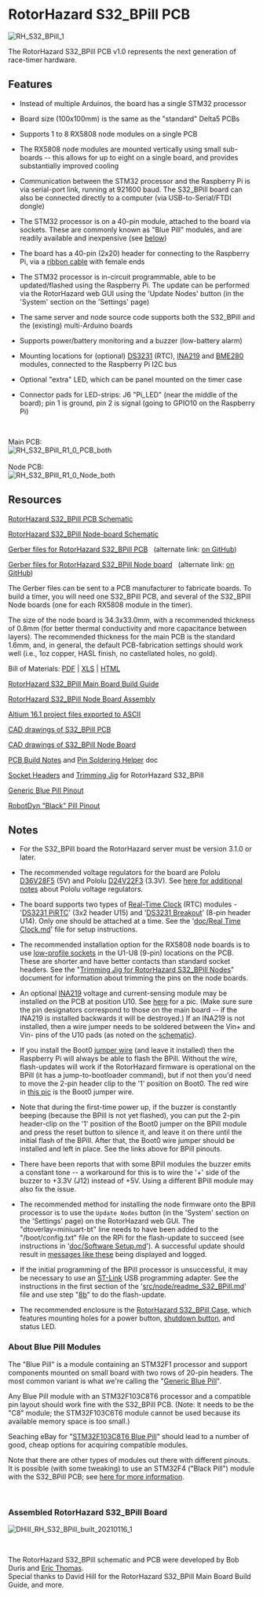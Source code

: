 # RotorHazard S32_BPill PCB

![RH_S32_BPill_1](pic/RH_S32_BPill_1s.jpg)

The RotorHazard S32_BPill PCB v1.0 represents the next generation of race-timer hardware.

## Features

* Instead of multiple Arduinos, the board has a single STM32 processor

* Board size (100x100mm) is the same as the "standard" Delta5 PCBs

* Supports 1 to 8 RX5808 node modules on a single PCB

* The RX5808 node modules are mounted vertically using small sub-boards -- this allows for up to eight on a single board, and provides substantially improved cooling

* Communication between the STM32 processor and the Raspberry Pi is via serial-port link, running at 921600 baud. The S32_BPill board can also be connected directly to a computer (via USB-to-Serial/FTDI dongle)

* The STM32 processor is on a 40-pin module, attached to the board via sockets. These are commonly known as "Blue Pill" modules, and are readily available and inexpensive (see [below](#aboutblue))

* The board has a 40-pin (2x20) header for connecting to the Raspberry Pi, via a [ribbon cable](https://www.ebay.com/itm/40-Pin-2x20-Female-to-Female-2-54mm-Pitch-40-wire-IDC-Flat-Ribbon-Cable/391776118674) with female ends

* The STM32 processor is in-circuit programmable, able to be updated/flashed using the Raspberry Pi. The update can be performed via the RotorHazard web GUI using the 'Update Nodes' button (in the 'System' section on the 'Settings' page)

* The same server and node source code supports both the S32_BPill and the (existing) multi-Arduino boards

* Supports power/battery monitoring and a buzzer (low-battery alarm)

* Mounting locations for (optional) [DS3231](#rtc) (RTC), [INA219](https://www.adafruit.com/product/904) and [BME280](https://www.amazon.com/Onyehn-Temperature-Humidity-Barometric-Pressure/dp/B07KR24P6P) modules, connected to the Raspberry Pi I2C bus

* Optional "extra" LED, which can be panel mounted on the timer case

* Connector pads for LED-strips: J6 "Pi_LED" (near the middle of the board); pin 1 is ground, pin 2 is signal (going to GPIO10 on the Raspberry Pi)
<br>

Main PCB:<br>
![RH_S32_BPill_R1_0_PCB_both](pic/RH_S32_BPill_R1_0_PCB_both.png)<br><br>
Node PCB:<br>
![RH_S32_BPill_R1_0_Node_both](pic/RH_S32_BPill_R1_0_Node_both.png)

## Resources

[RotorHazard S32_BPill PCB Schematic](files/RotorHazard_S32_BPill_SCH_R1.pdf)

[RotorHazard S32_BPill Node-board Schematic](files/RotorHazard_S32_Node_SCH_R1_0.pdf)

[Gerber files for RotorHazard S32_BPill PCB](http://www.rotorhazard.com/files/GerberFiles_RotorHazard_S32_BPill_R1.zip) &nbsp; (alternate link: [on GitHub](files/GerberFiles_RotorHazard_S32_BPill_R1.zip))

[Gerber files for RotorHazard S32_BPill Node board](http://www.rotorhazard.com/files/GerberFiles_RotorHazard_S32_Node_R1_0.zip) &nbsp; (alternate link: [on GitHub](files/GerberFiles_RotorHazard_S32_Node_R1_0.zip))

The Gerber files can be sent to a PCB manufacturer to fabricate boards. To build a timer, you will need one S32_BPill PCB, and several of the S32_BPill Node boards (one for each RX5808 module in the timer).

The size of the node board is 34.3x33.0mm, with a recommended thickness of 0.8mm (for better thermal conductivity and more capacitance between layers). The recommended thickness for the main PCB is the standard 1.6mm, and, in general, the default PCB-fabrication settings should work well (i.e., 1oz copper, HASL finish, no castellated holes, no gold).

Bill of Materials: [PDF](files/RotorHazard_S32_BPill_R1_bd02.pdf) | [XLS](files/RotorHazard_S32_BPill_R1_bd02.xls) | [HTML](http://www.rotorhazard.com/files/RotorHazard_S32_BPill_R1_bd02.html)

[RotorHazard S32_BPill Main Board Build Guide](mainBoardBuild.md)

[RotorHazard S32_BPill Node Board Assembly](nodeAssembly.md)

[Altium 16.1 project files exported to ASCII](https://github.com/RotorHazard/rhfiles/raw/main/S32_BPill/files/RotorHazard_S32_BPill_R1_AltiumAscii.zip)

[CAD drawings of S32_BPill PCB](https://github.com/RotorHazard/rhfiles/raw/main/S32_BPill/files/RotorHazard_S32_BPill_PCB_R1.pdf)

[CAD drawings of S32_BPill Node Board](https://github.com/RotorHazard/rhfiles/raw/main/S32_BPill/files/RotorHazard_S32_Node_PCB_R1_0.pdf)

[PCB Build Notes](files/Build_notes.txt) and [Pin Soldering Helper](files/PinSolderingHelper.pdf) doc

[Socket Headers](headers.md) and [Trimming Jig](trimjig.md) for RotorHazard S32_BPill

[Generic Blue Pill Pinout](files/GenericBluePillPinout.jpg)

[RobotDyn "Black" Pill Pinout](files/STM32F103C8T6-RobotDyn_Black_Pill_pinout.pdf)

## Notes

* For the S32_BPill board the RotorHazard server must be version 3.1.0 or later.

* The recommended voltage regulators for the board are Pololu [D36V28F5](https://www.pololu.com/product/3782) (5V) and Pololu [D24V22F3](https://www.pololu.com/product/2857) (3.3V). See [here for additional notes](files/PololuCompatibilityWithRaceTimer.txt) about Pololu voltage regulators.

<a name="rtc"> </a>
* The board supports two types of [Real-Time Clock](../../doc/Real%20Time%20Clock.md) (RTC) modules - '[DS3231 PiRTC](https://www.adafruit.com/product/4282)' (3x2 header U15) and '[DS3231 Breakout](https://www.adafruit.com/product/3013)' (8-pin header U14). Only one should be attached at a time. See the '[doc/Real Time Clock.md](../../doc/Real%20Time%20Clock.md)' file for setup instructions.

* The recommended installation option for the RX5808 node boards is to use [low-profile sockets](https://www.mouser.com/ProductDetail/Mill-Max/801-93-036-10-012000?qs=WZRMhwwaLl%2F7W%252BkSMqBETQ%3D%3D) in the U1-U8 (9-pin) locations on the PCB. These are shorter and have better contacts than standard socket headers. See the "[Trimming Jig for RotorHazard S32_BPill Nodes](trimjig.md)" document for information about trimming the pins on the node boards.

* An optional [INA219](https://www.adafruit.com/product/904) voltage and current-sensing module may be installed on the PCB at position U10. See [here](https://github.com/RotorHazard/rhfiles/raw/main/S32_BPill/mainBuildPics/image10.jpg) for a pic. (Make sure sure the pin designators correspond to those on the main board -- if the INA219 is installed backwards it will be destroyed.) If an INA219 is not installed, then a wire jumper needs to be soldered between the Vin+ and Vin- pins of the U10 pads (as noted on the
[schematic](https://github.com/RotorHazard/RotorHazard/blob/main/resources/S32_BPill_PCB/files/RotorHazard_S32_BPill_SCH_R1.pdf)).

* If you install the Boot0 [jumper wire](https://www.adafruit.com/product/1951) (and leave it installed) then the Raspberry Pi will always be able to flash the BPill. Without the wire, flash-updates will work if the RotorHazard firmware is operational on the BPill (it has a jump-to-bootloader command), but if not then you'd need to move the 2-pin header clip to the '1' position on Boot0. The red wire in [this pic](pic/RH_S32_BPill_Boot0Jumper.jpg) is the Boot0 jumper wire.

* Note that during the first-time power up, if the buzzer is constantly beeping (because the BPill is not yet flashed), you can put the 2-pin header-clip on the '1' position of the Boot0 jumper on the BPill module and press the reset button to silence it, and leave it on there until the initial flash of the BPill. After that, the Boot0 wire jumper should be installed and left in place. See the links above for BPill pinouts.

* There have been reports that with some BPill modules the buzzer emits a constant tone -- a workaround for this is to wire the '+' side of the buzzer to +3.3V (J12) instead of +5V.  Using a different BPill module may also fix the issue.

* The recommended method for installing the node firmware onto the BPill processor is to use the `Update Nodes` button (in the 'System' section on the 'Settings' page) on the RotorHazard web GUI. The "dtoverlay=miniuart-bt" line needs to have been added to the "/boot/config.txt" file on the RPi for the flash-update to succeed (see instructions in '[doc/Software Setup.md](../../doc/Software%20Setup.md)'). A successful update should result in [messages like these](files/BluePillFlashingMsgs.txt) being displayed and logged.

* If the initial programming of the BPill processor is unsuccessful, it may be necessary to use an [ST-Link](https://www.ebay.com/sch/i.html?_nkw=ST-Link) USB programming adapter. See the instructions in the first section of the '[src/node/readme_S32_BPill.md](../../src/node/readme_S32_BPill.md)' file and use step "[8b](../../src/node/readme_S32_BPill.md#s32stlink)" to do the flash-update.

* The recommended enclosure is the [RotorHazard S32_BPill Case](../S32_BPill_case/README.md), which features mounting holes for a power button, [shutdown button](../../doc/Shutdown%20Button.md), and status LED.

<a name="aboutblue"></a>
### About Blue Pill Modules

The "Blue Pill" is a module containing an STM32F1 processor and support components mounted on small board with two rows of 20-pin headers. The most common variant is what we're calling the "[Generic Blue Pill](https://stm32-base.org/boards/STM32F103C8T6-Blue-Pill)".

Any Blue Pill module with an STM32F103C8T6 processor and a compatible pin layout should work fine with the S32_BPill PCB. (Note: It needs to be the "C8" module; the STM32F103C6T6 module cannot be used because its available memory space is too small.)

Seaching eBay for "[STM32F103C8T6 Blue Pill](https://www.ebay.com/sch/i.html?_nkw=STM32F103C8T6+Blue+Pill)" should lead to a number of good, cheap options for acquiring compatible modules.

Note that there are other types of modules out there with different pinouts. It is possible (with some tweaking) to use an STM32F4 ("Black Pill") module with the S32_BPill PCB; see [here for more information](stm32f4module.md).

<br>

### Assembled RotorHazard S32_BPill Board

![DHill_RH_S32_BPill_built_20210116_1](pic/DHill_RH_S32_BPill_built_20210116_1.jpg)

<br>

The RotorHazard S32_BPill schematic and PCB were developed by Bob Duris and [Eric Thomas](http://www.etheli.com).<br>
Special thanks to David Hill for the RotorHazard S32_BPill Main Board Build Guide, and more.
